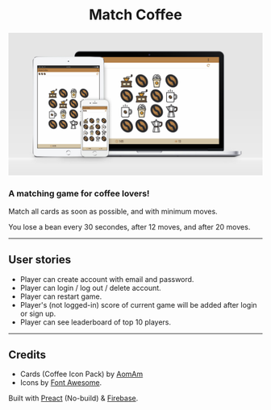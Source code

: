<h1 align='center'>Match Coffee</h1>

[![Match Coffee](./images/match-coffee-preview.jpg "Match Coffee")](https://match-coffee.netlify.app/)

### A matching game for coffee lovers!

Match all cards as soon as possible, and with minimum moves.

You lose a bean every 30 secondes, after 12 moves, and after 20 moves.

---

## User stories

- Player can create account with email and password.
- Player can login / log out / delete account.
- Player can restart game.
- Player's (not logged-in) score of current game will be added after login or sign up.
- Player can see leaderboard of top 10 players.

---

## Credits

- Cards (Coffee Icon Pack) by [AomAm](https://iconscout.com/icon-pack/coffee-3)
- Icons by [Font Awesome](https://fontawesome.com/icons?m=free).

Built with [Preact](https://preactjs.com/) (No-build) & [Firebase](https://firebase.google.com/).

